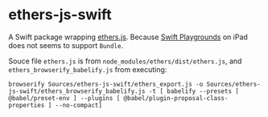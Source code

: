 # ethers-js-swift

A Swift package wrapping [ethers.js](https://github.com/ethers-io/ethers.js). Because [Swift Playgrounds](https://apps.apple.com/app/id908519492) on iPad does not seems to support `Bundle`.

Souce file `ethers.js` is from `node_modules/ethers/dist/ethers.js`, and `ethers_browserify_babelify.js` from executing:

```
browserify Sources/ethers-js-swift/ethers_export.js -o Sources/ethers-js-swift/ethers_browserify_babelify.js -t [ babelify --presets [ @babel/preset-env ] --plugins [ @babel/plugin-proposal-class-properties ] --no-compact]
```
